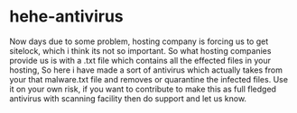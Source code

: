 # hehe-antivirus
Now days due to some problem, hosting company is forcing us to get sitelock, which i think its not so important. So what hosting companies provide us is with a .txt file which contains all the effected files in your hosting, So here i have made a sort of antivirus which actually takes from your that malware.txt file and removes or quarantine the infected files. Use it on your own risk, if you want to contribute to make this as full fledged antivirus with scanning facility then do support and let us know. 
